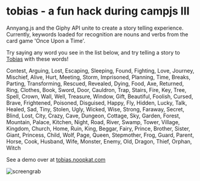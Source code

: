 tobias - a fun hack during campjs III
======

Annyang.js and the Giphy API unite to create a story telling experience.  
Currently, keywords loaded for recognition are nouns and verbs from the card game 'Once Upon a Time'.

Try saying any word you see in the list below, and try telling a story to [Tobias](http://tobias.noopkat.com) with these words!

Contest, Arguing, Lost, Escaping, Sleeping, Found, Fighting, Love, Journey, Mischief, Alive, Hurt, Meeting, Storm, Imprisoned, Planning, Time, Breaks, Parting, Transforming, Rescued, Revealed, Dying, Food, Axe, Returned, Ring, Clothes, Book, Sword, Door, Cauldron, Trap, Stairs, Fire, Key, Tree, Spell, Crown, Wall, Well, Treasure, Window, Gift, Beautiful, Foolish, Cursed, Brave, Frightened, Poisoned, Disguised, Happy, Fly, Hidden, Lucky, Talk, Healed, Sad, Tiny, Stolen, Ugly, Wicked, Wise, Strong, Faraway, Secret, Blind, Lost, City, Crazy, Cave, Dungeon, Cottage, Sky, Garden, Forest, Mountain, Palace, Kitchen, Night, Road, River, Swamp, Tower, Village, Kingdom, Church, Home, Ruin, King, Beggar, Fairy, Prince, Brother, Sister, Giant, Princess, Child, Wolf, Page, Queen, Stepmother, Frog, Guard, Parent, Horse, Cook, Husband, Wife, Monster, Enemy, Old, Dragon, Thief, Orphan, Witch

See a demo over at [tobias.noopkat.com](http://tobias.noopkat.com)


![screengrab](http://f.cl.ly/items/1c1M220e0l1r3r1T0t1G/Screen%20Shot%202014-08-20%20at%2012.20.05%20AM.png)

